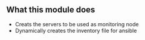 ## What this module does

* Creats the servers to be used as monitoring node
* Dynamically creates the inventory file for ansible